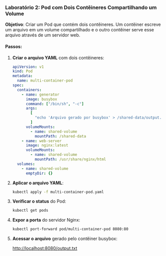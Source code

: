 ### Laboratório 2: Pod com Dois Contêineres Compartilhando um Volume

**Objetivo**: Criar um Pod que contém dois contêineres. Um contêiner escreve um arquivo em um volume compartilhado e o outro contêiner serve esse arquivo através de um servidor web.

#### Passos:

1. **Criar o arquivo YAML** com dois contêineres:

   ```yaml
   apiVersion: v1
   kind: Pod
   metadata:
     name: multi-container-pod
   spec:
     containers:
       - name: generator
         image: busybox
         command: ["/bin/sh", "-c"]
         args:
           [
             "echo 'Arquivo gerado por busybox' > /shared-data/output.txt; sleep 3600",
           ]
         volumeMounts:
           - name: shared-volume
             mountPath: /shared-data
       - name: web-server
         image: nginx:latest
         volumeMounts:
           - name: shared-volume
             mountPath: /usr/share/nginx/html
     volumes:
       - name: shared-volume
         emptyDir: {}
   ```

2. **Aplicar o arquivo YAML**:

   ```bash
   kubectl apply -f multi-container-pod.yaml
   ```

3. **Verificar o status** do Pod:

   ```bash
   kubectl get pods
   ```

4. **Expor a porta** do servidor Nginx:

   ```bash
   kubectl port-forward pod/multi-container-pod 8080:80
   ```

5. **Acessar o arquivo** gerado pelo contêiner busybox:

   [http://localhost:8080/output.txt](http://localhost:8080/output.txt)

```

```

